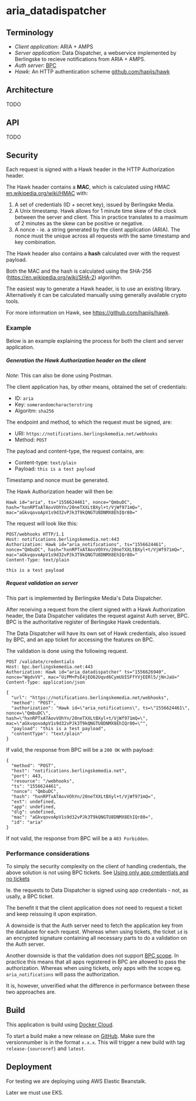 # aria_datadispatcher

## Terminology

* _Client application_: ARIA + AMPS
* _Server application_: Data Dispatcher, a webservice implemented by Berlingske to recieve notifications from ARIA + AMPS.
* _Auth server_: [BPC](https://github.com/BerlingskeMedia/bpc)
* _Hawk_: An HTTP authentication scheme [github.com/hapijs/hawk](https://github.com/hapijs/hawk)

## Architecture

TODO

## API

TODO

## Security

Each request is signed with a Hawk header in the HTTP Authorization header.

The Hawk header contains a **MAC**, which is calculated using HMAC [en.wikipedia.org/wiki/HMAC](https://en.wikipedia.org/wiki/HMAC) with:
1. A set of credentials (ID + secret key), issued by Berlingske Media.
2. A Unix timestamp. Hawk allows for 1 minute time skew of the clock between the server and client. This in practice translates to a maximum of 2 minutes as the skew can be positive or negative.
3. A nonce - ie. a string generated by the client application (ARIA). The nonce must the unique across all requests with the same timestamp and key combination.

The Hawk header also contains a **hash** calculated over with the request payload.

Both the MAC and the hash is calculated using the SHA-256 (https://en.wikipedia.org/wiki/SHA-2) algorithm.

The easiest way to generate a Hawk header, is to use an existing library.
Alternatively it can be calculated manually using generally available crypto tools.

For more information on Hawk, see https://github.com/hapijs/hawk.

### Example

Below is an example explaining the process for both the client and server application.

##### Generation the Hawk Authorization header on the client

*Note*: This can also be done using Postman.

The client application has, by other means, obtained the set of credentials:
* ID: `aria`
* Key: `somerandomcharacterstring`
* Algoritm: `sha256`

The endpoint and method, to which the request must be signed, are:
* URI: `https://notifications.berlingskemedia.net/webhooks`
* Method: `POST`

The payload and content-type, the request contains, are:
* Content-type: `text/plain`
* Payload: `this is a test payload`

Timestamp and nonce must be generated.

The Hawk Authorization header will then be:

```
Hawk id="aria", ts="1556624461", nonce="QmbuDC", hash="hxnRPTxATAovVOhYn/20neTXXLtBXyl+t/VjWf971mQ=", mac="aGkvqovoApV1s9d32vPJk3T9kQNGTU8DNMX8EhIQr80="
```

The request will look like this:

```
POST/webhooks HTTP/1.1
Host: notifications.berlingskemedia.net:443
Authorization: Hawk id="aria_notifications", ts="1556624461", nonce="QmbuDC", hash="hxnRPTxATAovVOhYn/20neTXXLtBXyl+t/VjWf971mQ=", mac="aGkvqovoApV1s9d32vPJk3T9kQNGTU8DNMX8EhIQr80="
Content-Type: text/plain
 
this is a test payload
```

##### Request validation on server

This part is implemented by Berlingske Media's Data Dispatcher.

After receiving a request from the client signed with a Hawk Authorization header, the Data Dispatcher validates the request against Auth server, BPC. BPC is the authoritative register of Berlingske Hawk credentials.

The Data Dispatcher will have its own set of Hawk credentials, also issued by BPC, and an app ticket for accessing the features on BPC.

The validation is done using the following request.

```
POST /validate/credentials
Host: bpc.berlingskemedia.net:443
Authorization: Hawk id="aria_datadispatcher" ts="1556626940", nonce="WgdvVV", mac="UiPM+PsE4jEO62Uqvd6CymUUISFfYVjEERl5/jNnJaU="
Content-Type: application/json
 
{
  "url": "https://notifications.berlingskemedia.net/webhooks",
  "method": "POST",
  "authorization": "Hawk id=\"aria_notifications\", ts=\"1556624461\", nonce=\"QmbuDC\", hash=\"hxnRPTxATAovVOhYn/20neTXXLtBXyl+t/VjWf971mQ=\", mac=\"aGkvqovoApV1s9d32vPJk3T9kQNGTU8DNMX8EhIQr80=\"",
  "payload": "this is a test payload",
  "contentType": "text/plain"
}
```

If valid, the response from BPC will be a `200 OK` with payload:

```
{ 
  "method": "POST",
  "host": "notifications.berlingskemedia.net",
  "port": 443,
  "resource": "/webhooks",
  "ts": "1556624461",
  "nonce": "QmbuDC",
  "hash": "hxnRPTxATAovVOhYn/20neTXXLtBXyl+t/VjWf971mQ=",
  "ext": undefined,
  "app": undefined,
  "dlg": undefined,
  "mac": "aGkvqovoApV1s9d32vPJk3T9kQNGTU8DNMX8EhIQr80=",
  "id": "aria"
}
```

If not valid, the response from BPC will be a `403 Forbidden`.

### Performance considerations

To simply the security complexity on the client of handling credentials, the above solution is not using BPC tickets. See [Using only app credentials and no tickets](https://github.com/BerlingskeMedia/bpc/blob/master/doc/ServerToServer.md#using-bpc-to-secure-an-api)

Ie. the requests to Data Dispatcher is signed using app credentials - not, as usally, a BPC ticket.

The benefit it that the client application does not need to request a ticket and keep reissuing it upon expiration.

A downside is that the Auth server need to fetch the application key from the database for each request. Whereas when using tickets, the ticket `id` is an encrypted signature containing all necessary parts to do a validation on the Auth server. 

Another downside is that the validation does not support [BPC scope](https://github.com/BerlingskeMedia/bpc#scope). In practice this means that all apps registered in BPC are allowed to pass the authorization. Whereas when using tickets, only apps with the scope eg. `aria_notifications` will pass the authorization.

It is, however, unverified what the difference in performance between these two approaches are.

## Build

This application is build using [Docker Cloud](https://cloud.docker.com/u/berlingskemedia/repository/docker/berlingskemedia/aria_datadispatcher).

To start a build make a new release on [GitHub](https://github.com/BerlingskeMedia/aria_datadispatcher/releases).
Make sure the versionnumber is in the format `x.x.x`. This will trigger a new build with tag `release-{sourceref}` and `latest`.

## Deployment

For testing we are deploying using AWS Elastic Beanstalk.

Later we must use EKS.
